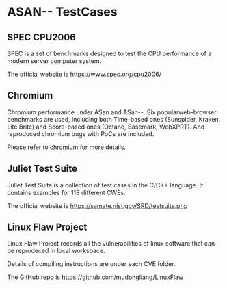 # ASAN-- TestCases

## SPEC CPU2006
SPEC is a set of benchmarks designed to test the CPU performance of a modern server computer system. 

The official website is https://www.spec.org/cpu2006/

## Chromium
Chromium performance under ASan and ASan--. Six popularweb-browser benchmarks are used, including both Time-based ones (Sunspider, Kraken, Lite Brite) and Score-based ones (Octane, Basemark, WebXPRT). And reproduced chromium bugs with PoCs are included. 

Please refer to [chromium](https://github.com/junxzm1990/ASAN--/tree/master/testcases/chromium) for more details.

## Juliet Test Suite
Juliet Test Suite is a collection of test cases in the C/C++ language. It contains examples for 118 different CWEs. 

The official website is https://samate.nist.gov/SRD/testsuite.php

## Linux Flaw Project

Linux Flaw Project records all the vulnerabilities of linux software that can be reprodeced in local workspace.

Details of compiling instructions are under each CVE folder.

The GitHub repo is https://github.com/mudongliang/LinuxFlaw



